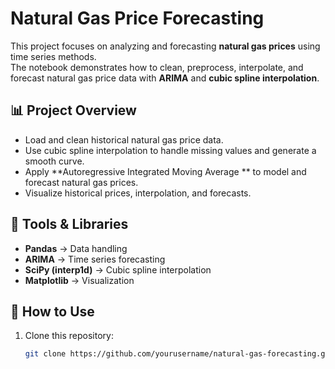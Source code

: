 # Natural Gas Price Forecasting

This project focuses on analyzing and forecasting **natural gas prices** using time series methods.  
The notebook demonstrates how to clean, preprocess, interpolate, and forecast natural gas price data with **ARIMA** and **cubic spline interpolation**.

## 📊 Project Overview
- Load and clean historical natural gas price data.
- Use cubic spline interpolation to handle missing values and generate a smooth curve.
- Apply **Autoregressive Integrated Moving Average ** to model and forecast natural gas prices.
- Visualize historical prices, interpolation, and forecasts.

## 🔧 Tools & Libraries
- **Pandas** → Data handling  
- **ARIMA** → Time series forecasting  
- **SciPy (interp1d)** → Cubic spline interpolation  
- **Matplotlib** → Visualization  

## 🚀 How to Use
1. Clone this repository:
   ```bash
   git clone https://github.com/yourusername/natural-gas-forecasting.git
